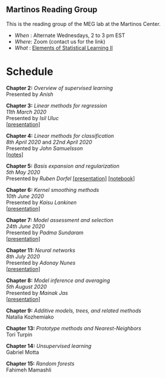 ## Martinos Reading Group

This is the reading group of the MEG lab at the Martinos Center.

- *When* : Alternate Wednesdays, 2 to 3 pm EST
- *Where*: Zoom (contact us for the link)
- *What* : [Elements of Statistical Learning II](https://web.stanford.edu/~hastie/ElemStatLearn/printings/ESLII_print12.pdf)

# Schedule

**Chapter 2:** *Overview of supervised learning*  
Presented by *Anish*

**Chapter 3:** *Linear methods for regression*  
*11th March 2020*  
Presented by *Isil Uluc*  
[[presentation]](https://www.dropbox.com/s/vm5fh353lku66uk/Ch3_Linear_Regression.pdf?dl=0)

**Chapter 4:** *Linear methods for classification*  
*8th April 2020* and *22nd April 2020*  
Presented by *John Samuelsson*   
[[notes]](https://www.dropbox.com/s/s3yvmzwuq8upzef/Ch4_LinearMethodsForClassification.pdf?dl=0)
 
**Chapter 5:** *Basis expansion and regularization*  
*5th May 2020*  
Presented by *Ruben Dorfel* 
[[presentation]](https://www.dropbox.com/s/bke8rpqdhqfz2jy/Basis%20Expansion%20and%20Regulatization.pptx?dl=0)
[[notebook]](https://mybinder.org/v2/gh/RDoerfel/binder/splines?filepath=splines.ipynb)

**Chapter 6:** *Kernel smoothing methods*  
*10th June 2020*  
Presented by *Kaisu Lankinen*  
[[presentation]](https://www.dropbox.com/s/0pmz0sd0121nxne/Ch6_kernel_smoothing_methods.pptx?dl=0)

**Chapter 7:** *Model assessment and selection*  
*24th June 2020*  
Presented by *Padma Sundaram*  
[[presentation]](https://www.dropbox.com/s/zp16t1hfm612yh2/Ch7_model_assessment.pptx?dl=0)

**Chapter 11:** *Neural networks*  
*8th July 2020*  
Presented by *Adonay Nunes*  
[[presentation]](https://www.dropbox.com/s/81d0a9kkz5u31xj/Ch11_neural_networks.pptx?dl=0)

**Chapter 8:** *Model inference and averaging*  
*5th August 2020*  
Presented by *Mainak Jas*  
[[presentation]](https://www.dropbox.com/s/8pjzioin4e6hi0b/Ch8_model_inference.pptx?dl=0)

**Chapter 9:** *Additive models, trees, and related methods*  
Natalia Kozhemiako

**Chapter 13:** *Prototype methods and Nearest-Neighbors*  
Tori Turpin

**Chapter 14:** *Unsupervised learning*  
Gabriel Motta

**Chapter 15:** *Random forests*  
Fahimeh Mamashli
